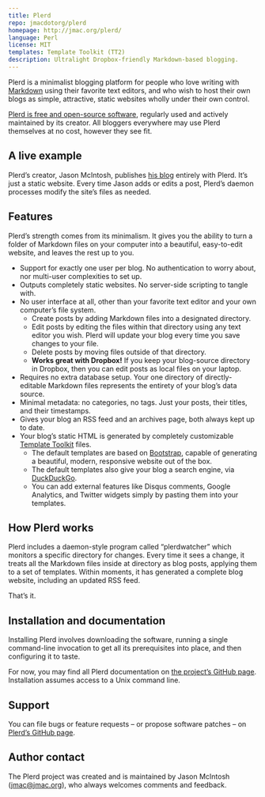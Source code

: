 ```yaml
---
title: Plerd
repo: jmacdotorg/plerd
homepage: http://jmac.org/plerd/
language: Perl
license: MIT
templates: Template Toolkit (TT2)
description: Ultralight Dropbox-friendly Markdown-based blogging.
---
```


Plerd is a minimalist blogging platform for people who love writing with <a href="http://daringfireball.net/projects/markdown/">Markdown</a> using their favorite text editors, and who wish to host their own blogs as simple, attractive, static websites wholly under their own control.

<a href="https://github.com/jmacdotorg/plerd">Plerd is free and open-source software</a>, regularly used and actively maintained by its creator. All bloggers everywhere may use Plerd themselves at no cost, however they see fit.

<h2 id="aliveexample">A live example</h2>

Plerd&#8217;s creator, Jason McIntosh, publishes <a href="http://fogknife.com">his blog</a> entirely with Plerd. It&#8217;s just a static website. Every time Jason adds or edits a post, Plerd&#8217;s daemon processes modify the site&#8217;s files as needed.

<h2 id="features">Features</h2>

Plerd&#8217;s strength comes from its minimalism. It gives you the ability to turn a folder of Markdown files on your computer into a beautiful, easy-to-edit website, and leaves the rest up to you.

<ul>
<li>Support for exactly one user per blog. No authentication to worry about, nor multi-user complexities to set up.</li>
<li>Outputs completely static websites. No server-side scripting to tangle with.</li>
<li>No user interface at all, other than your favorite text editor and your own computer&#8217;s file system.

<ul>
<li>Create posts by adding Markdown files into a designated directory.</li>
<li>Edit posts by editing the files within that directory using any text editor you wish. Plerd will update your blog every time you save changes to your file.</li>
<li>Delete posts by moving files outside of that directory.</li>
<li><strong>Works great with Dropbox!</strong> If you keep your blog-source directory in Dropbox, then you can edit posts as local files on your laptop.</li>
</ul></li>
<li>Requires no extra database setup. Your one directory of directly-editable Markdown files represents the entirety of your blog&#8217;s data source.</li>
<li>Minimal metadata: no categories, no tags. Just your posts, their titles, and their timestamps.</li>
<li>Gives your blog an RSS feed and an archives page, both always kept up to date.</li>
<li>Your blog&#8217;s static HTML is generated by completely customizable <a href="http://template-toolkit.org">Template Toolkit</a> files.

<ul>
<li>The default templates are based on <a href="http://getbootstrap.com">Bootstrap</a>, capable of generating a beautiful, modern, responsive website out of the box.</li>
<li>The default templates also give your blog a search engine, via <a href="http://duckduckgo.com">DuckDuckGo</a>.</li>
<li>You can add external features like Disqus comments, Google Analytics, and Twitter widgets simply by pasting them into your templates.</li>
</ul></li>
</ul>

<h2 id="howplerdworks">How Plerd works</h2>

Plerd includes a daemon-style program called &#8220;plerdwatcher&#8221; which monitors a specific directory for changes. Every time it sees a change, it treats all the Markdown files inside at directory as blog posts, applying them to a set of templates. Within moments, it has generated a complete blog website, including an updated RSS feed.

That&#8217;s it.

<h2 id="installationanddocumentation">Installation and documentation</h2>

Installing Plerd involves downloading the software, running a single command-line invocation to get all its prerequisites into place, and then configuring it to taste.

For now, you may find all Plerd documentation on <a href="https://github.com/jmacdotorg/plerd#readme">the project&#8217;s GitHub page</a>. Installation assumes access to a Unix command line.

<h2 id="support">Support</h2>

You can file bugs or feature requests &#8211; or propose software patches &#8211; on <a href="https://github.com/jmacdotorg/plerd">Plerd&#8217;s GitHub page</a>.

<h2 id="authorcontact">Author contact</h2>

The Plerd project was created and is maintained by Jason McIntosh (<a href="&#x6d;&#x61;&#105;&#x6c;&#x74;&#111;&#58;&#x6a;&#x6d;&#x61;&#x63;&#64;&#106;&#109;&#x61;&#99;&#46;&#111;&#114;&#103;">&#106;&#109;&#x61;&#99;&#x40;&#106;&#x6d;&#97;&#x63;&#x2e;&#x6f;&#x72;&#x67;</a>), who always welcomes comments and feedback.


